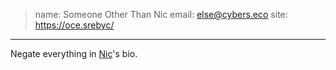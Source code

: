 > name: Someone Other Than Nic
> email: else@cybers.eco
> site: https://oce.srebyc/
---

Negate everything in [Nic](/bios/nic)'s bio.
